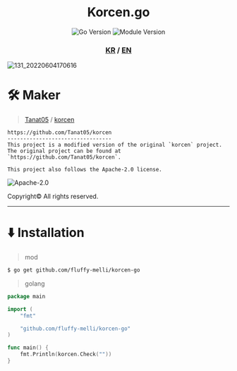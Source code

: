<div align="center">
  <h1>Korcen.go</h1>

  ![Go Version](https://github.com/fluffy-melli/korcen-go/blob/main/docs/asset/go_version.svg)
  ![Module Version](https://github.com/fluffy-melli/korcen-go/blob/main/docs/asset/module_version.svg)
</div>
<div align="center">
  <h3>
    <a href="https://github.com/fluffy-melli/korcen-go">KR</a> /
    <a href="https://github.com/fluffy-melli/korcen-go/blob/main/docs/README.EN.md">EN</a>
  </h3>
</div>

![131_20220604170616](https://user-images.githubusercontent.com/85154556/171998341-9a7439c8-122f-4a9f-beb6-0e0b3aad05ed.png)

# 🛠 Maker

>[Tanat05](https://github.com/Tanat05) / [korcen](https://github.com/Tanat05/korcen)
```
https://github.com/Tanat05/korcen
---------------------------------
This project is a modified version of the original `korcen` project.
The original project can be found at `https://github.com/Tanat05/korcen`.

This project also follows the Apache-2.0 license.
```
![Apache-2.0](https://github.com/fluffy-melli/korcen-go/blob/main/docs/asset/Apache-2.0.png)

Copyright© All rights reserved.

---

# ⬇️ Installation

>mod
```sh
$ go get github.com/fluffy-melli/korcen-go
```

>golang
```go
package main

import (
	"fmt"

	"github.com/fluffy-melli/korcen-go"
)

func main() {
	fmt.Println(korcen.Check(""))
}
```